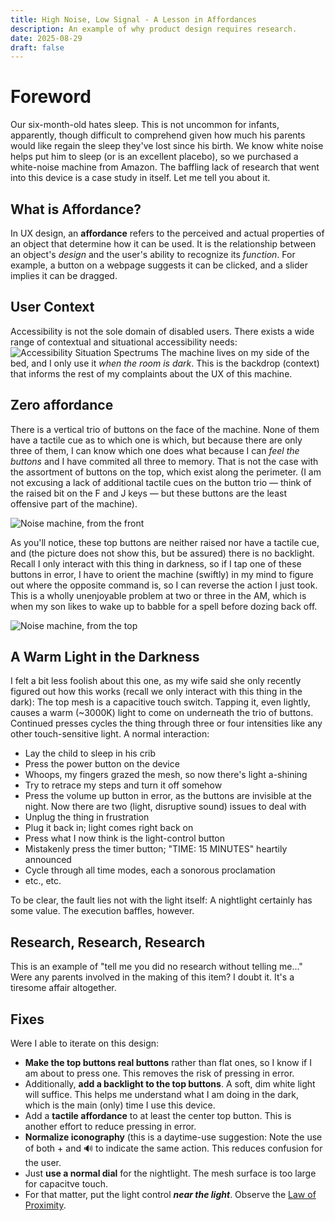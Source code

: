 ```yaml
---
title: High Noise, Low Signal - A Lesson in Affordances
description: An example of why product design requires research.
date: 2025-08-29
draft: false
---
```

# Foreword
Our six-month-old hates sleep. This is not uncommon for infants, apparently, though difficult to comprehend given how much his parents would like regain the sleep they've lost since his birth. We know white noise helps put him to sleep (or is an excellent placebo), so we purchased a white-noise machine from Amazon. The baffling lack of research that went into this device is a case study in itself. Let me tell you about it.

## What is Affordance?
In UX design, an **affordance** refers to the perceived and actual properties of an object that determine how it can be used. It is the relationship between an object's *design* and the user's ability to recognize its *function*. For example, a button on a webpage suggests it can be clicked, and a slider implies it can be dragged.

## User Context
Accessibility is not the sole domain of disabled users. There exists a wide range of contextual and situational accessibility needs:
![Accessibility Situation Spectrums](2025-08-29-accessibility.png)
The machine lives on my side of the bed, and I only use it *when the room is dark*. This is the backdrop (context) that informs the rest of my complaints about the UX of this machine.

## Zero affordance
There is a vertical trio of buttons on the face of the machine. None of them have a tactile cue as to which one is which, but because there are only three of them, I can know which one does what because I can *feel the buttons* and I have commited all three to memory. That is not the case with the assortment of buttons on the top, which exist along the perimeter. (I am not excusing a lack of additional tactile cues on the button trio — think of the raised bit on the F and J keys — but these buttons are the least offensive part of the machine).

![Noise machine, from the front](/img/2025-08-29-noise-front.jpg)

As you'll notice, these top buttons are neither raised nor have a tactile cue, and (the picture does not show this, but be assured) there is no backlight. Recall I only interact with this thing in darkness, so if I tap one of these buttons in error, I have to orient the machine (swiftly) in my mind to figure out where the opposite command is, so I can reverse the action I just took. This is a wholly unenjoyable problem at two or three in the AM, which is when my son likes to wake up to babble for a spell before dozing back off.

![Noise machine, from the top](/img/2025-08-29-noise-face.jpg)

## A Warm Light in the Darkness
I felt a bit less foolish about this one, as my wife said she only recently figured out how this works (recall we only interact with this thing in the dark): The top mesh is a capacitive touch switch. Tapping it, even lightly, causes a warm (~3000K) light to come on underneath the trio of buttons. Continued presses cycles the thing through three or four intensities like any other touch-sensitive light. A normal interaction:

- Lay the child to sleep in his crib
- Press the power button on the device
- Whoops, my fingers grazed the mesh, so now there's light a-shining
- Try to retrace my steps and turn it off somehow
- Press the volume up button in error, as the buttons are invisible at the night. Now there are two (light, disruptive sound) issues to deal with
- Unplug the thing in frustration
- Plug it back in; light comes right back on
- Press what I now think is the light-control button
- Mistakenly press the timer button; "TIME: 15 MINUTES" heartily announced
- Cycle through all time modes, each a sonorous proclamation
- etc., etc.

To be clear, the fault lies not with the light itself: A nightlight certainly has some value. The execution baffles, however.

## Research, Research, Research
This is an example of "tell me you did no research without telling me..." Were any parents involved in the making of this item? I doubt it. It's a tiresome affair altogether.

## Fixes
Were I able to iterate on this design:

- **Make the top buttons real buttons** rather than flat ones, so I know if I am about to press one. This removes the risk of pressing in error.
- Additionally, **add a backlight to the top buttons**. A soft, dim white light will suffice. This helps me understand what I am doing in the dark, which is the main (only) time I use this device.
- Add a **tactile affordance** to at least the center top button. This is another effort to reduce pressing in error.
- **Normalize iconography** (this is a daytime-use suggestion: Note the use of both + and 🔊 to indicate the same action. This reduces confusion for the user.
- Just **use a normal dial** for the nightlight. The mesh surface is too large for capacitve touch.
- For that matter, put the light control ***near the light***. Observe the [Law of Proximity](https://lawsofux.com/law-of-proximity/).
